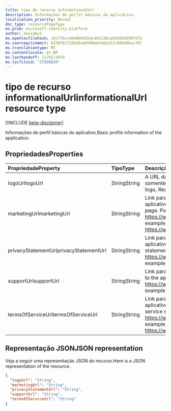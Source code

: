```yaml
---
title: tipo de recurso informationalUrl
description: Informações de perfil básicas do aplicativo.
localization_priority: Normal
doc_type: resourcePageType
ms.prod: microsoft-identity-platform
author: davidmu1
ms.openlocfilehash: c8cf7bcc40480042b4cd43230ca0245bd690fd7b
ms.sourcegitcommit: 62507617292d5ad8598e83a8a253c986d9bac787
ms.translationtype: MT
ms.contentlocale: pt-BR
ms.lasthandoff: 11/02/2019
ms.locfileid: "37938839"
---
```

# <a name="informationalurl-resource-type"></a><span data-ttu-id="69c17-103">tipo de recurso informationalUrl</span><span class="sxs-lookup"><span data-stu-id="69c17-103">informationalUrl resource type</span></span>

[!INCLUDE [beta-disclaimer](../../includes/beta-disclaimer.md)]

<span data-ttu-id="69c17-104">Informações de perfil básicas do aplicativo.</span><span class="sxs-lookup"><span data-stu-id="69c17-104">Basic profile information of the application.</span></span>

## <a name="properties"></a><span data-ttu-id="69c17-105">Propriedades</span><span class="sxs-lookup"><span data-stu-id="69c17-105">Properties</span></span>

| <span data-ttu-id="69c17-106">Propriedade</span><span class="sxs-lookup"><span data-stu-id="69c17-106">Property</span></span> | <span data-ttu-id="69c17-107">Tipo</span><span class="sxs-lookup"><span data-stu-id="69c17-107">Type</span></span> | <span data-ttu-id="69c17-108">Descrição</span><span class="sxs-lookup"><span data-stu-id="69c17-108">Description</span></span> |
|:---------------|:--------|:----------|
|<span data-ttu-id="69c17-109">logoUrl</span><span class="sxs-lookup"><span data-stu-id="69c17-109">logoUrl</span></span>|<span data-ttu-id="69c17-110">String</span><span class="sxs-lookup"><span data-stu-id="69c17-110">String</span></span>|<span data-ttu-id="69c17-111">A URL da CDN para o logotipo do aplicativo, somente leitura.</span><span class="sxs-lookup"><span data-stu-id="69c17-111">CDN URL to the application's logo, Read-only.</span></span>|
|<span data-ttu-id="69c17-112">marketingUrl</span><span class="sxs-lookup"><span data-stu-id="69c17-112">marketingUrl</span></span>|<span data-ttu-id="69c17-113">String</span><span class="sxs-lookup"><span data-stu-id="69c17-113">String</span></span>| <span data-ttu-id="69c17-114">Link para a página de marketing do aplicativo.</span><span class="sxs-lookup"><span data-stu-id="69c17-114">Link to the application's marketing page.</span></span> <span data-ttu-id="69c17-115">Por exemplo, https://www.contoso.com/app/marketing</span><span class="sxs-lookup"><span data-stu-id="69c17-115">For example, https://www.contoso.com/app/marketing</span></span> |
|<span data-ttu-id="69c17-116">privacyStatementUrl</span><span class="sxs-lookup"><span data-stu-id="69c17-116">privacyStatementUrl</span></span>|<span data-ttu-id="69c17-117">String</span><span class="sxs-lookup"><span data-stu-id="69c17-117">String</span></span>| <span data-ttu-id="69c17-118">Link para a política de privacidade do aplicativo.</span><span class="sxs-lookup"><span data-stu-id="69c17-118">Link to the application's privacy statement.</span></span> <span data-ttu-id="69c17-119">Por exemplo, https://www.contoso.com/app/privacy</span><span class="sxs-lookup"><span data-stu-id="69c17-119">For example, https://www.contoso.com/app/privacy</span></span> |
|<span data-ttu-id="69c17-120">supportUrl</span><span class="sxs-lookup"><span data-stu-id="69c17-120">supportUrl</span></span>|<span data-ttu-id="69c17-121">String</span><span class="sxs-lookup"><span data-stu-id="69c17-121">String</span></span>| <span data-ttu-id="69c17-122">Link para a página de suporte do aplicativo.</span><span class="sxs-lookup"><span data-stu-id="69c17-122">Link to the application's support page.</span></span> <span data-ttu-id="69c17-123">Por exemplo, https://www.contoso.com/app/support</span><span class="sxs-lookup"><span data-stu-id="69c17-123">For example, https://www.contoso.com/app/support</span></span> |
|<span data-ttu-id="69c17-124">termsOfServiceUrl</span><span class="sxs-lookup"><span data-stu-id="69c17-124">termsOfServiceUrl</span></span>|<span data-ttu-id="69c17-125">String</span><span class="sxs-lookup"><span data-stu-id="69c17-125">String</span></span>| <span data-ttu-id="69c17-126">Link para a instrução de termos de serviço do aplicativo.</span><span class="sxs-lookup"><span data-stu-id="69c17-126">Link to the application's terms of service statement.</span></span> <span data-ttu-id="69c17-127">Por exemplo, https://www.contoso.com/app/termsofservice</span><span class="sxs-lookup"><span data-stu-id="69c17-127">For example, https://www.contoso.com/app/termsofservice</span></span> |

## <a name="json-representation"></a><span data-ttu-id="69c17-128">Representação JSON</span><span class="sxs-lookup"><span data-stu-id="69c17-128">JSON representation</span></span>
<span data-ttu-id="69c17-129">Veja a seguir uma representação JSON do recurso.</span><span class="sxs-lookup"><span data-stu-id="69c17-129">Here is a JSON representation of the resource.</span></span>

<!-- {
  "blockType": "resource",
  "optionalProperties": [

  ],
  "@odata.type": "microsoft.graph.informationalUrl"
}-->

```json
{
  "logoUrl": "String",
  "marketingUrl": "String",
  "privacyStatementUrl": "String",
  "supportUrl": "String",
  "termsOfServiceUrl": "String"
}

```


<!-- uuid: 8fcb5dbc-d5aa-4681-8e31-b001d5168d79
2015-10-25 14:57:30 UTC -->
<!--
{
  "type": "#page.annotation",
  "description": "informationalUrl resource",
  "keywords": "",
  "section": "documentation",
  "tocPath": "",
  "suppressions": []
}
-->
